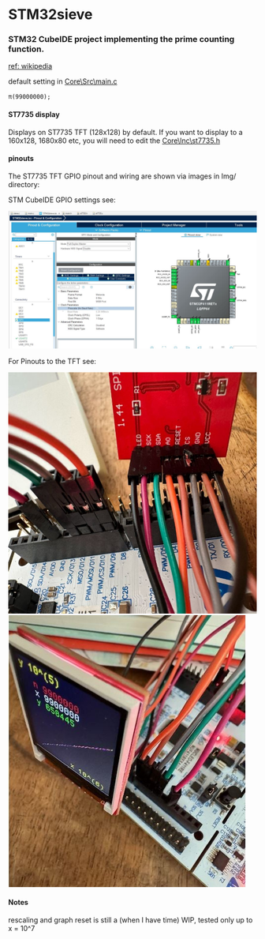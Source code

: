 # STM32sieve

### STM32 CubeIDE project implementing the prime counting function.
[ref: wikipedia](https://en.wikipedia.org/wiki/Prime-counting_function)

default setting in [Core\Src\main.c](Core\Inc\st7735.h)

    π(99000000);


#### ST7735 display

Displays on ST7735 TFT (128x128) by default.
If you want to display to a 160x128, 1680x80 etc, you will need to edit the [Core\Inc\st7735.h](Core\Inc\st7735.h)

#### pinouts

The ST7735 TFT GPIO pinout and wiring are shown via images in Img/ directory:

STM CubeIDE GPIO settings see:

![STM CubeIDE GPIO settings](Img/wiring5.jpg?raw=true "on STM Nucleo-F411RE")

For Pinouts to the TFT see:

![Wiring to ST7735 TFT](Img/wiring3.jpeg?raw=true "128x128")
![Wiring to Nucleo](Img/wiring2.jpeg?raw=true "Nucleo-F411RE")

#### Notes
rescaling and graph reset is still a (when I have time) WIP, tested only up to x = 10^7
